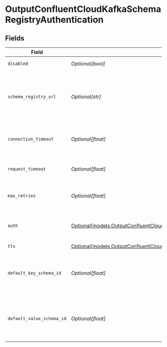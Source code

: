 # OutputConfluentCloudKafkaSchemaRegistryAuthentication


## Fields

| Field                                                                                                                                                      | Type                                                                                                                                                       | Required                                                                                                                                                   | Description                                                                                                                                                |
| ---------------------------------------------------------------------------------------------------------------------------------------------------------- | ---------------------------------------------------------------------------------------------------------------------------------------------------------- | ---------------------------------------------------------------------------------------------------------------------------------------------------------- | ---------------------------------------------------------------------------------------------------------------------------------------------------------- |
| `disabled`                                                                                                                                                 | *Optional[bool]*                                                                                                                                           | :heavy_minus_sign:                                                                                                                                         | Enable Schema Registry                                                                                                                                     |
| `schema_registry_url`                                                                                                                                      | *Optional[str]*                                                                                                                                            | :heavy_minus_sign:                                                                                                                                         | URL for accessing the Confluent Schema Registry. Example: http://localhost:8081. To connect over TLS, use https instead of http.                           |
| `connection_timeout`                                                                                                                                       | *Optional[float]*                                                                                                                                          | :heavy_minus_sign:                                                                                                                                         | Maximum time to wait for a Schema Registry connection to complete successfully                                                                             |
| `request_timeout`                                                                                                                                          | *Optional[float]*                                                                                                                                          | :heavy_minus_sign:                                                                                                                                         | Maximum time to wait for the Schema Registry to respond to a request                                                                                       |
| `max_retries`                                                                                                                                              | *Optional[float]*                                                                                                                                          | :heavy_minus_sign:                                                                                                                                         | Maximum number of times to try fetching schemas from the Schema Registry                                                                                   |
| `auth`                                                                                                                                                     | [Optional[models.OutputConfluentCloudAuth]](../models/outputconfluentcloudauth.md)                                                                         | :heavy_minus_sign:                                                                                                                                         | Credentials to use when authenticating with the schema registry using basic HTTP authentication                                                            |
| `tls`                                                                                                                                                      | [Optional[models.OutputConfluentCloudKafkaSchemaRegistryTLSSettingsClientSide]](../models/outputconfluentcloudkafkaschemaregistrytlssettingsclientside.md) | :heavy_minus_sign:                                                                                                                                         | N/A                                                                                                                                                        |
| `default_key_schema_id`                                                                                                                                    | *Optional[float]*                                                                                                                                          | :heavy_minus_sign:                                                                                                                                         | Used when __keySchemaIdOut is not present, to transform key values, leave blank if key transformation is not required by default.                          |
| `default_value_schema_id`                                                                                                                                  | *Optional[float]*                                                                                                                                          | :heavy_minus_sign:                                                                                                                                         | Used when __valueSchemaIdOut is not present, to transform _raw, leave blank if value transformation is not required by default.                            |